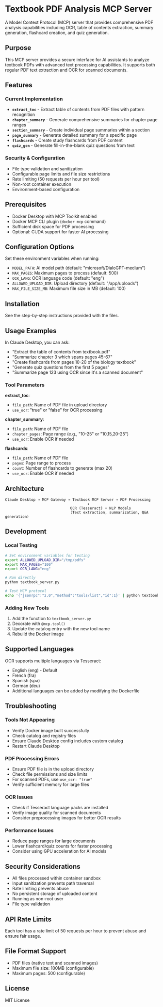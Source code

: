 # Textbook PDF Analysis MCP Server

A Model Context Protocol (MCP) server that provides comprehensive PDF analysis capabilities including OCR, table of contents extraction, summary generation, flashcard creation, and quiz generation.

## Purpose

This MCP server provides a secure interface for AI assistants to analyze textbook PDFs with advanced text processing capabilities. It supports both regular PDF text extraction and OCR for scanned documents.

## Features

### Current Implementation

- **`extract_toc`** - Extract table of contents from PDF files with pattern recognition
- **`chapter_summary`** - Generate comprehensive summaries for chapter page ranges
- **`section_summary`** - Create individual page summaries within a section
- **`page_summary`** - Generate detailed summary for a specific page
- **`flashcards`** - Create study flashcards from PDF content
- **`quiz_gen`** - Generate fill-in-the-blank quiz questions from text

### Security & Configuration

- File type validation and sanitization
- Configurable page limits and file size restrictions
- Rate limiting (50 requests per hour per tool)
- Non-root container execution
- Environment-based configuration

## Prerequisites

- Docker Desktop with MCP Toolkit enabled
- Docker MCP CLI plugin (`docker mcp` command)
- Sufficient disk space for PDF processing
- Optional: CUDA support for faster AI processing

## Configuration Options

Set these environment variables when running:

- `MODEL_PATH`: AI model path (default: "microsoft/DialoGPT-medium")
- `MAX_PAGES`: Maximum pages to process (default: 500)
- `OCR_LANG`: OCR language code (default: "eng")
- `ALLOWED_UPLOAD_DIR`: Upload directory (default: "/app/uploads")
- `MAX_FILE_SIZE_MB`: Maximum file size in MB (default: 100)

## Installation

See the step-by-step instructions provided with the files.

## Usage Examples

In Claude Desktop, you can ask:

- "Extract the table of contents from textbook.pdf"
- "Summarize chapter 3 which spans pages 45-67"
- "Create flashcards from pages 10-20 of the biology textbook"
- "Generate quiz questions from the first 5 pages"
- "Summarize page 123 using OCR since it's a scanned document"

### Tool Parameters

**extract_toc**:
- `file_path`: Name of PDF file in upload directory
- `use_ocr`: "true" or "false" for OCR processing

**chapter_summary**:
- `file_path`: Name of PDF file
- `chapter_pages`: Page range (e.g., "10-25" or "10,15,20-25")
- `use_ocr`: Enable OCR if needed

**flashcards**:
- `file_path`: Name of PDF file
- `pages`: Page range to process
- `count`: Number of flashcards to generate (max 20)
- `use_ocr`: Enable OCR if needed

## Architecture

```
Claude Desktop → MCP Gateway → Textbook MCP Server → PDF Processing
                                      ↓
                              OCR (Tesseract) + NLP Models
                              (Text extraction, summarization, Q&A generation)
```

## Development

### Local Testing

```bash
# Set environment variables for testing
export ALLOWED_UPLOAD_DIR="/tmp/pdfs"
export MAX_PAGES="100"
export OCR_LANG="eng"

# Run directly
python textbook_server.py

# Test MCP protocol
echo '{"jsonrpc":"2.0","method":"tools/list","id":1}' | python textbook_server.py
```

### Adding New Tools

1. Add the function to `textbook_server.py`
2. Decorate with `@mcp.tool()`
3. Update the catalog entry with the new tool name
4. Rebuild the Docker image

## Supported Languages

OCR supports multiple languages via Tesseract:

- English (eng) - Default
- French (fra)
- Spanish (spa) 
- German (deu)
- Additional languages can be added by modifying the Dockerfile

## Troubleshooting

### Tools Not Appearing

- Verify Docker image built successfully
- Check catalog and registry files
- Ensure Claude Desktop config includes custom catalog
- Restart Claude Desktop

### PDF Processing Errors

- Ensure PDF file is in the upload directory
- Check file permissions and size limits
- For scanned PDFs, use `use_ocr: "true"`
- Verify sufficient memory for large files

### OCR Issues

- Check if Tesseract language packs are installed
- Verify image quality for scanned documents
- Consider preprocessing images for better OCR results

### Performance Issues

- Reduce page ranges for large documents
- Lower flashcard/quiz counts for faster processing
- Consider using GPU acceleration for AI models

## Security Considerations

- All files processed within container sandbox
- Input sanitization prevents path traversal
- Rate limiting prevents abuse
- No persistent storage of uploaded content
- Running as non-root user
- File type validation

## API Rate Limits

Each tool has a rate limit of 50 requests per hour to prevent abuse and ensure fair usage.

## File Format Support

- PDF files (native text and scanned images)
- Maximum file size: 100MB (configurable)
- Maximum pages: 500 (configurable)

## License

MIT License